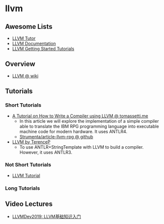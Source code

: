 # llvm

## Awesome Lists
- [LLVM Tutor](https://github.com/banach-space/llvm-tutor)
- [LLVM Documentation](https://llvm.org/docs/index.html)
- [LLVM Getting Started Tutorials](https://llvm.org/docs/GettingStartedTutorials.html)

## Overview
- [LLVM @ wiki](https://en.wikipedia.org/wiki/LLVM)

## Tutorials
### Short Tutorials
- [A Tutorial on How to Write a Compiler using LLVM @ tomassetti.me](https://tomassetti.me/a-tutorial-on-how-to-write-a-compiler-using-llvm/)
  - In this article we will explore the implementation of a simple compiler able to translate the IBM RPG programming language into executable machine code for modern hardware. It uses ANTLR4.
  - [Strumenta/article-llvm-rpg @ github](https://github.com/Strumenta/article-llvm-rpg)
- [LLVM by TerenceP](https://theantlrguy.atlassian.net/wiki/spaces/ANTLR3/pages/2687062/LLVM)
  - To use ANTLR+StringTemplate with LLVM to build a compiler. However, it uses ANTLR3.

### Not Short Tutorials
- [LLVM Tutorial](https://llvm.org/docs/tutorial/)

### Long Tutorials


## Video Lectures
- [LLVMDev2019: LLVM基础知识入门](https://www.bilibili.com/video/BV1Pf4y117S7?share_source=copy_web)